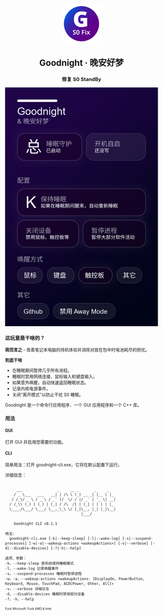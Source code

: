 <div align=center>
<img src="./icon.webp" width=130>
<h1>Goodnight · 晚安好梦</h1>
<h3>修复 S0 StandBy</h3>
<img src="./screenshot.webp" />
</div>


### 这玩意是干啥的？
**简而言之** - 改善笔记本电脑的待机体验并消除对放在包中时电池耗尽的担忧。

**到底干啥**
- 在睡眠期间暂停几乎所有进程。
- 睡眠时禁用网络连接、鼠标输入和键盘输入。
- 如果意外唤醒，自动快速返回睡眠状态。
- 记录内核电源事件。
- 关闭“离开模式”以防止干扰 S0 睡眠。

Goodnight 是一个命令行应用程序、一个 GUI 应用程序和一个 C++ 库。

### 用法

#### GUI
打开 GUI 并启用您需要的功能。

#### CLI
简单用法：打开 goodnight-cli.exe，它将在默认配置下运行。

详细信息：
```text

     ___                _     __ _       _     _
    / _ \___   ___   __| | /\ \ (_) __ _| |__ | |_
   / /_\/ _ \ / _ \ / _` |/  \/ / |/ _` | '_ \| __|
  / /_\\ (_) | (_) | (_| / /\  /| | (_| | | | | |_
  \____/\___/ \___/ \__,_\_\ \/ |_|\__, |_| |_|\__|
                                   |___/

    Goodnight CLI v0.1.1

用法:
  goodnight-cli.exe [-k|--keep-sleep] [-l|--wake-log] [-s|--suspend-processes] [-w|-a|--wakeup-actions <wakeupActions>] [-v|--verbose] [-d|--disable-devices] [-?|-h|--help]

选项、参数：
-k，--keep-sleep 使系统保持睡眠模式
-l，--wake-log 记录唤醒事件
-s，--suspend-processes 睡眠时暂停进程
-w，-a，--wakeup-actions <wakeupActions: [DisplayOn, PowerButton, Keyboard, Mouse, TouchPad, ACDCPower, Other, All]>
-v，--verbose 详细日志
-d，--disable-devices 睡眠时禁用部分设备
-?，-h，--help
```

<sup><sub>Fuck Microsoft. Fuck AMD & Intel.</sub></sup>
